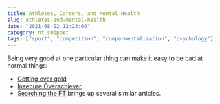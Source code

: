 ```yaml
---
title: Athletes, Careers, and Mental Health
slug: athletes-and-mental-health
date: "2021-08-02 12:23:00"
category: nt.snippet
tags: ["sport", "competition", "comparmentalization", "psychology"]
---
```


Being very good at one particular thing can make it easy to be bad at normal
things:

- [Getting over gold](https://davidepstein.com/getting-over-gold-athletes-and-mental-health-2/)
- [Insecure Overachiever](https://www.ft.com/content/ba0c9234-a2d7-11e7-9e4f-7f5e6a7c98a2),
- [Searching the FT](https://www.ft.com/search?q=insecure+overachievers) brings up several similar articles.
